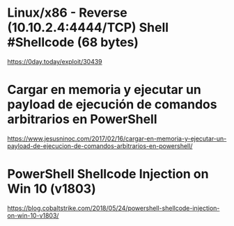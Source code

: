 # Linux/x86 - Reverse (10.10.2.4:4444/TCP) Shell #Shellcode (68 bytes)
https://0day.today/exploit/30439

# Cargar en memoria y ejecutar un payload de ejecución de comandos arbitrarios en PowerShell
https://www.jesusninoc.com/2017/02/16/cargar-en-memoria-y-ejecutar-un-payload-de-ejecucion-de-comandos-arbitrarios-en-powershell/

# PowerShell Shellcode Injection on Win 10 (v1803)
https://blog.cobaltstrike.com/2018/05/24/powershell-shellcode-injection-on-win-10-v1803/
